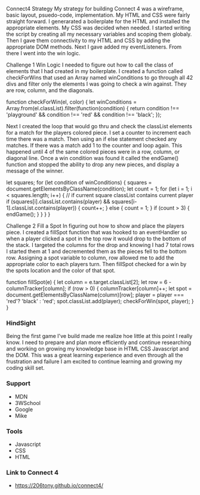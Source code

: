 Connect4
Strategy
My strategy for building Connect 4 was a wireframe, basic layout, psuedo-code, implementation. My HTML and CSS were fairly straight forward. I generarated a boilerplate for the HTML and installed the appropriate elements. My CSS was decided when needed. I started writing the script by creating all my necessary variables and scoping them globaly. Then I gave them connectivity to my HTML and CSS by adding the appropriate DOM methods. Next I gave added my eventListeners. From there I went into the win logic.

Challenge 1 Win Logic
I needed to figure out how to call the class of elements that I had created in my boilerplate. I created a function called checkForWins that used an Array named winConditions to go through all 42 divs and filter only the elements I was going to check a win against. They are row, column, and the diagonals.

function checkForWin(el, color) {
  let winConditions = Array.from(el.classList).filter(function(condition) {
    return condition !== 'playground' && condition !== 'red' && condition !== 'black';
  });
  
  Next I created the loop that would go thru and check the classList elements for a match for the players 
  colored piece. I set a counter to increment each time there was a match. Then using an if else statement
  checked any matches.  If there was a match add 1 to the counter and loop again. This happened until 4 of 
  the same colored pieces were in a row, column, or diagonal line. Once a win condition was found it called 
  the endGame() function and stopped the ability to drop any new pieces, and display a message of the winner.
  
let squares; for (let condition of winConditions) { squares = document.getElementsByClassName(condition); let count = 1; for (let i = 1; i < squares.length; i++) { // if current square classList contains current player if (squares[i].classList.contains(player) && squares[i-1].classList.contains(player)) { count++; } else { count = 1; } if (count > 3) { endGame(); } } } }

Challenge 2 Fill a Spot
In figuring out how to show and place the players piece. I created a fillSpot function that was hooked to an eventHandler so when a player clicked a spot in the top row it would drop to the bottom of the stack. I targeted the columns for the drop and knowing I had 7 total rows I started them at 1 and decremented them as the pieces fell to the bottom row. Assigning a spot variable to column, row allowed me to add the appropriate color to each players turn. Then fillSpot checked for a win by the spots location and the color of that spot.

function fillSpot(e) {
  let column = e.target.classList[2];
  let row = 6 - columnTracker[column];
  if (row > 0) {
    columnTracker[column]++;
    let spot = document.getElementsByClassName(column)[row];
    player = player === 'red'? 'black' : 'red';
    spot.classList.add(player);
    checkForWin(spot, player);
  }
}

### HindSight 
Being the first game I've build made me realize hoe little at this point I really know.  I need to prepare and 
plan more efficiently and continue researching and working on growing my knowledge base in HTML CSS Javascript
and the DOM. This was a great learning experience and even through all the frustration and failure I am excited 
to continue learning and growing my coding skill set.

### Support
  * MDN
  * 3WSchool
  * Google
  * Mike

### Tools
  * Javascript
  * CSS
  * HTML
  
### Link to Connect 4
  * https://206tony.github.io/connect4/
